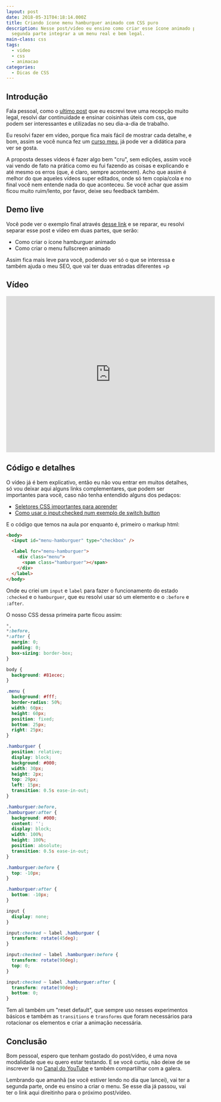 ```yaml
---
layout: post
date: 2018-05-31T04:18:14.000Z
title: Criando ícone menu hamburguer animado com CSS puro
description: Nesse post/vídeo eu ensino como criar esse ícone animado para na
  segunda parte integrar a um menu real e bem legal.
main-class: css
tags:
  - video
  - css
  - animacao
categories:
  - Dicas de CSS
---
```


## Introdução

Fala pessoal, como o [ultimo post](https://willianjusten.com.br/menu-sticky-e-smooth-scroll-com-css-puro/) que eu escrevi teve uma recepção muito legal, resolvi dar continuidade e ensinar coisinhas úteis com css, que podem ser interessantes e utilizadas no seu dia-a-dia de trabalho.

Eu resolvi fazer em vídeo, porque fica mais fácil de mostrar cada detalhe, e bom, assim se você nunca fez um [curso meu](https://willianjusten.com.br/cursos/), já pode ver a didática para ver se gosta.

A proposta desses vídeos é fazer algo bem "cru", sem edições, assim você vai vendo de fato na prática como eu fui fazendo as coisas e explicando e até mesmo os erros (que, é claro, sempre acontecem). Acho que assim é melhor do que aqueles vídeos super editados, onde só tem copia/cola e no final você nem entende nada do que aconteceu. Se você achar que assim ficou muito ruim/lento, por favor, deixe seu feedback também.

## Demo live

Você pode ver o exemplo final através [desse link](https://labs.willianjusten.com.br/menu-fullscreen/) e se reparar, eu resolvi separar esse post e vídeo em duas partes, que serão:

- Como criar o ícone hamburguer animado
- Como criar o menu fullscreen animado

Assim fica mais leve para você, podendo ver só o que se interessa e também ajuda o meu SEO, que vai ter duas entradas diferentes =p

## Vídeo

<iframe width="560" height="420" src="https://www.youtube.com/embed/IGz4BI-aO_8" frameborder="0" allowfullscreen></iframe>

## Código e detalhes

O vídeo já é bem explicativo, então eu não vou entrar em muitos detalhes, só vou deixar aqui alguns links complementares, que podem ser importantes para você, caso não tenha entendido alguns dos pedaços:

- [Seletores CSS importantes para aprender](https://willianjusten.com.br/alguns-seletores-css-importantes-para-aprender/)
- [Como usar o input:checked num exemplo de switch button](https://willianjusten.com.br/criando-um-switch-button-com-css/)

E o código que temos na aula por enquanto é, primeiro o markup html:

```html
<body>
  <input id="menu-hamburguer" type="checkbox" />

  <label for="menu-hamburguer">
    <div class="menu">
      <span class="hamburguer"></span>
    </div>
  </label>
</body>
```

Onde eu criei um `input` e `label` para fazer o funcionamento do estado `:checked` e o `hamburguer`, que eu resolvi usar só um elemento e o `:before` e `:after`.

O nosso CSS dessa primeira parte ficou assim:

```css
*,
*:before,
*:after {
  margin: 0;
  padding: 0;
  box-sizing: border-box;
}

body {
  background: #81ecec;
}

.menu {
  background: #fff;
  border-radius: 50%;
  width: 60px;
  height: 60px;
  position: fixed;
  bottom: 25px;
  right: 25px;
}

.hamburguer {
  position: relative;
  display: block;
  background: #000;
  width: 30px;
  height: 2px;
  top: 29px;
  left: 15px;
  transition: 0.5s ease-in-out;
}

.hamburguer:before,
.hamburguer:after {
  background: #000;
  content: '';
  display: block;
  width: 100%;
  height: 100%;
  position: absolute;
  transition: 0.5s ease-in-out;
}

.hamburguer:before {
  top: -10px;
}

.hamburguer:after {
  bottom: -10px;
}

input {
  display: none;
}

input:checked ~ label .hamburguer {
  transform: rotate(45deg);
}

input:checked ~ label .hamburguer:before {
  transform: rotate(90deg);
  top: 0;
}

input:checked ~ label .hamburguer:after {
  transform: rotate(90deg);
  bottom: 0;
}
```

Tem ali também um "reset default", que sempre uso nesses experimentos básicos e também as `transitions` e `transforms` que foram necessários para rotacionar os elementos e criar a animação necessária.

## Conclusão

Bom pessoal, espero que tenham gostado do post/vídeo, é uma nova modalidade que eu quero estar testando. E se você curtiu, não deixe de se inscrever lá no [Canal do YouTube](https://www.youtube.com/WillianJustenCursos?sub_confirmation=1) e também compartilhar com a galera.

Lembrando que amanhã (se você estiver lendo no dia que lancei), vai ter a segunda parte, onde eu ensino a criar o menu. Se esse dia já passou, vai ter o link aqui direitinho para o próximo post/vídeo.
